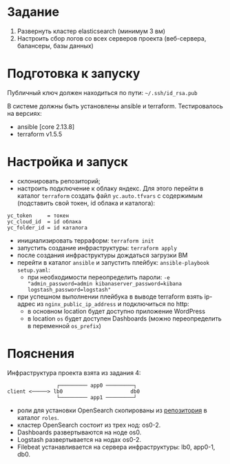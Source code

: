 # Задание
1. Развернуть кластер elasticsearch (минимум 3 вм)
1. Настроить сбор логов со всех серверов проекта (веб-сервера, балансеры, базы данных)

# Подготовка к запуску
Публичный ключ должен находиться по пути: ```~/.ssh/id_rsa.pub```

В системе должны быть установлены ansible и terraform. Тестировалось на версиях:
* ansible [core 2.13.8]
* terraform v1.5.5

# Настройка и запуск
* склонировать репозиторий;
* настроить подключение к облаку яндекс. Для этого перейти в каталог ```terraform``` создать файл ```yc.auto.tfvars``` с содержимым (подставить свой токен, id облака и каталога):

```
yc_token     = токен
yc_cloud_id  = id облака
yc_folder_id = id каталога
```

* инициализировать терраформ: ```terraform init```
* запустить создание инфраструктуры: ```terraform apply```
* после создания инфраструктуры дождаться загрузки ВМ
* перейти в каталог ```ansible``` и запустить плейбук: ```ansible-playbook setup.yaml```:
  * при необходимости переопределить пароли: ```-e "admin_password=admin kibanaserver_password=kibana logstash_password=logstash"```
* при успешном выполнении плейбука в выводе terraform взять ip-адрес из ```nginx_public_ip_address``` и подключиться по http:
  * в основном location будет доступно приложение WordPress
  * в location ```os``` будет доступен Dashboards (можно переопределить в переменной ```os_prefix```)

# Пояснения

Инфраструктура проекта взята из задания 4:

```
                ┌───────── app0 ─────────┐
client <─────> lb0                      db0
                └───────── app1 ─────────┘
```

* роли для установки OpenSearch скопированы из [репозитория](https://github.com/opensearch-project/ansible-playbook) в каталог ```roles```.
* кластер OpenSearch состоит из трех нод: os0-2. 
* Dashboards развертываются на ноде os0.
* Logstash развертывается на нодах os0-2.
* Filebeat устанавливается на сервера инфраструктуры: lb0, app0-1, db0.
